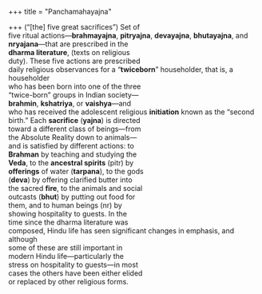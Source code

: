 +++
title = "Panchamahayajna"

+++
(“[the] five great sacrifices”) Set of  
five ritual actions—**brahmayajna**, **pitryajna**, **devayajna**, **bhutayajna**, and  
**nryajana**—that are prescribed in the  
**dharma literature**, (texts on religious  
duty). These five actions are prescribed  
daily religious observances for a “**twiceborn**” householder, that is, a householder  
who has been born into one of the three  
“twice-born” groups in Indian society—  
**brahmin**, **kshatriya**, or **vaishya**—and  
who has received the adolescent religious **initiation** known as the “second  
birth.” Each **sacrifice** (**yajna**) is directed  
toward a different class of beings—from  
the Absolute Reality down to animals—  
and is satisfied by different actions: to  
**Brahman** by teaching and studying the  
**Veda**, to the **ancestral spirits** (pitr) by  
**offerings** of water (**tarpana**), to the gods  
(**deva**) by offering clarified butter into  
the sacred **fire**, to the animals and social  
outcasts (**bhut**) by putting out food for  
them, and to human beings (nr) by  
showing hospitality to guests. In the  
time since the dharma literature was  
composed, Hindu life has seen significant changes in emphasis, and although  
some of these are still important in  
modern Hindu life—particularly the  
stress on hospitality to guests—in most  
cases the others have been either elided  
or replaced by other religious forms.